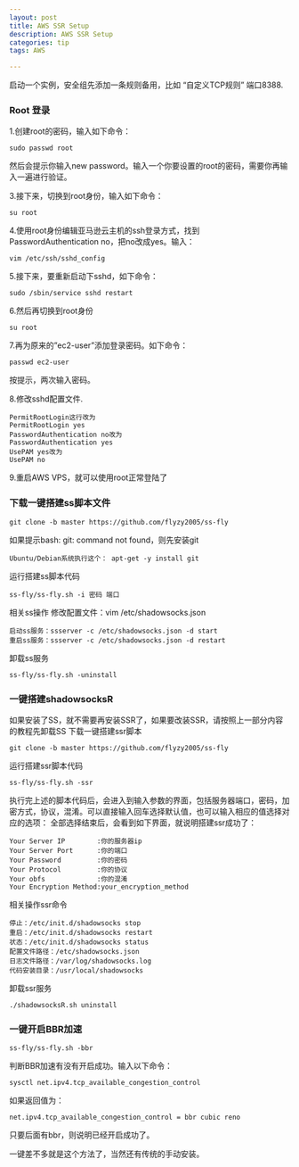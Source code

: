 ```yaml
---
layout: post
title: AWS SSR Setup
description: AWS SSR Setup
categories: tip
tags: AWS

---
```

启动一个实例，安全组先添加一条规则备用，比如 “自定义TCP规则” 端口8388.

### Root 登录

1.创建root的密码，输入如下命令：

```sudo passwd root```

然后会提示你输入new password。输入一个你要设置的root的密码，需要你再输入一遍进行验证。

3.接下来，切换到root身份，输入如下命令：

```su root```

4.使用root身份编辑亚马逊云主机的ssh登录方式，找到 PasswordAuthentication no，把no改成yes。输入：

```vim /etc/ssh/sshd_config```

5.接下来，要重新启动下sshd，如下命令：

```sudo /sbin/service sshd restart```

6.然后再切换到root身份

```su root```

7.再为原来的”ec2-user”添加登录密码。如下命令：

```passwd ec2-user```

按提示，两次输入密码。

8.修改sshd配置文件.

```vi /etc/ssh/sshd_config
PermitRootLogin这行改为
PermitRootLogin yes
PasswordAuthentication no改为
PasswordAuthentication yes
UsePAM yes改为
UsePAM no
```

9.重启AWS VPS，就可以使用root正常登陆了

### 下载一键搭建ss脚本文件

```git clone -b master https://github.com/flyzy2005/ss-fly```

如果提示bash: git: command not found，则先安装git

```Centos系统执行这个： yum -y install git 
Ubuntu/Debian系统执行这个： apt-get -y install git
```

运行搭建ss脚本代码

```ss-fly/ss-fly.sh -i 密码 端口```

相关ss操作
修改配置文件：vim /etc/shadowsocks.json

```停止ss服务：ssserver -c /etc/shadowsocks.json -d stop
启动ss服务：ssserver -c /etc/shadowsocks.json -d start
重启ss服务：ssserver -c /etc/shadowsocks.json -d restart
```

卸载ss服务

```ss-fly/ss-fly.sh -uninstall```

### 一键搭建shadowsocksR

如果安装了SS，就不需要再安装SSR了，如果要改装SSR，请按照上一部分内容的教程先卸载SS
下载一键搭建ssr脚本

```git clone -b master https://github.com/flyzy2005/ss-fly```

运行搭建ssr脚本代码

```ss-fly/ss-fly.sh -ssr```

执行完上述的脚本代码后，会进入到输入参数的界面，包括服务器端口，密码，加密方式，协议，混淆。可以直接输入回车选择默认值，也可以输入相应的值选择对应的选项：
全部选择结束后，会看到如下界面，就说明搭建ssr成功了：

```Congratulations, ShadowsocksR server install completed!
Your Server IP        :你的服务器ip
Your Server Port      :你的端口
Your Password         :你的密码
Your Protocol         :你的协议
Your obfs             :你的混淆
Your Encryption Method:your_encryption_method
```

相关操作ssr命令

```启动：/etc/init.d/shadowsocks start
停止：/etc/init.d/shadowsocks stop
重启：/etc/init.d/shadowsocks restart
状态：/etc/init.d/shadowsocks status
配置文件路径：/etc/shadowsocks.json
日志文件路径：/var/log/shadowsocks.log
代码安装目录：/usr/local/shadowsocks
```

卸载ssr服务

```./shadowsocksR.sh uninstall```

### 一键开启BBR加速

```ss-fly/ss-fly.sh -bbr```

判断BBR加速有没有开启成功。输入以下命令：

```sysctl net.ipv4.tcp_available_congestion_control```

如果返回值为：

```net.ipv4.tcp_available_congestion_control = bbr cubic reno```

只要后面有bbr，则说明已经开启成功了。

一键差不多就是这个方法了，当然还有传统的手动安装。







